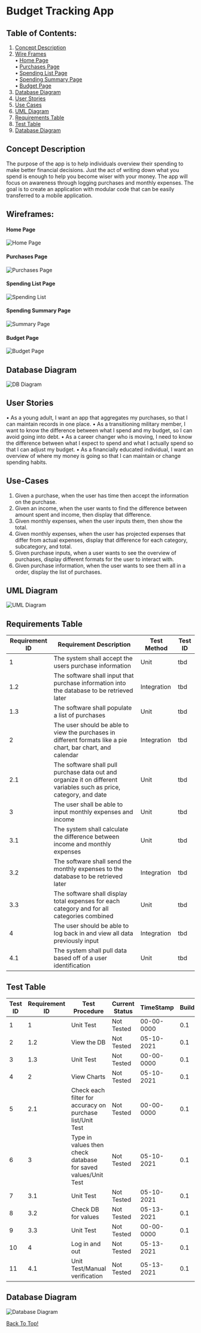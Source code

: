 # Budget Tracking App

## Table of Contents:

1. [Concept Description](#concept-description)
2. [Wire Frames](#wireframes) <br/>
• [Home Page](#home-page) <br/>
• [Purchases Page](#purchases-page) <br/>
• [Spending List Page](#spending-list-page) <br/>
• [Spending Summary Page](#spending-summary-page) <br/>
• [Budget Page](#budget-page) <br/>
3. [Database Diagram](#database-diagram)
4. [User Stories](#user-stories)
5. [Use Cases](#use-cases)
6. [UML Diagram](#uml-diagram)
7. [Requirements Table](#requirements-table)
8. [Test Table](#test-table)
9. [Database Diagram](#database-diagram)



## Concept Description
The purpose of the app is to help individuals overview their spending to make better financial decisions. Just the act of writing down what you spend is enough to help you become wiser with your money. The app will focus on awareness through logging purchases and monthly expenses. The goal is to create an application with modular code that can be easily transferred to a mobile application.

## Wireframes:

#### Home Page
![Home Page](/images/home.jpg "Home Page")

#### Purchases Page
![Purchases Page](/images/purchase.jpg "Purchases Page")

#### Spending List Page
![Spending List](/images/spendingList.jpg "Spending List")

#### Spending Summary Page
![Summary Page](/images/summary.jpg "Summary Page")

#### Budget Page
![Budget Page](/images/budget.jpg "Budget Page")


## Database Diagram
![DB Diagram](/images/DBDiagram.jpg "DB Diagram")


## User Stories
•	As a young adult, I want an app that aggregates my purchases, so that I can maintain records in one place.
•	As a transitioning military member, I want to know the difference between what I spend and my budget, so I can avoid going into debt.
•	As a career changer who is moving, I need to know the difference between what I expect to spend and what I actually spend so that I can adjust my budget.
•	As a financially educated individual, I want an overview of where my money is going so that I can maintain or change spending habits.

## Use-Cases
1.	Given a purchase, when the user has time then accept the information on the purchase.
2.	Given an income, when the user wants to find the difference between amount spent and income, then display that difference.
3.	Given monthly expenses, when the user inputs them, then show the total.
4.	Given monthly expenses, when the user has projected expenses that differ from actual expenses, display that difference for each category, subcategory, and total.
5.	Given purchase inputs, when a user wants to see the overview of purchases, display different formats for the user to interact with.
6.	Given purchase information, when the user wants to see them all in a order, display the list of purchases.

## UML Diagram
![UML Diagram](/images/uml.jpg "UML Diagram")

## Requirements Table
| Requirement ID | Requirement Description | Test Method | Test ID |
|----------------|-------------------------|-------------|---------|
| 1   		     | The system shall accept the users purchase information | Unit |	tbd	   |
| 1.2  		     | The software shall input that purchase information into the database to be retrieved later | Integration |	tbd	   |
| 1.3 		     | The software shall populate a list of purchases | Unit |	tbd	   |
| 2   		     | The user should be able to view the purchases in different formats like a pie chart, bar chart, and calendar | Integration |	tbd	   |
| 2.1  		     | The software shall pull purchase data out and organize it on different variables such as price, category, and date | Unit |	tbd	   |
| 3   		     | The user shall be able to input monthly expenses and income | Unit |	tbd	   |
| 3.1  		     | The system shall calculate the difference between income and monthly expenses | Unit |	tbd	   |
| 3.2  		     | The software shall send the monthly expenses to the database to be retrieved later | Integration |	tbd	   |
| 3.3  		     | The software shall display total expenses for each category and for all categories combined | Unit |	tbd	   |
| 4   		     | The user should be able to log back in and view all data previously input | Integration |	tbd	   |
| 4.1  		     | The system shall pull data based off of a user identification | Unit |	tbd	   |




## Test Table
| Test ID | Requirement ID | Test Procedure | Current Status | TimeStamp | Build/Version |
|---------|----------------|----------------|----------------|-----------|---------------|
| 1       | 1			   | Unit Test      | Not Tested     | 00-00-0000 | 0.1          |
| 2       | 1.2			   | View the DB    | Not Tested     | 05-10-2021 | 0.1          |
| 3       | 1.3			   | Unit Test	    | Not Tested     | 00-00-0000 | 0.1          |
| 4       | 2			   | View Charts | Not Tested     | 05-10-2021 | 0.1          |
| 5       | 2.1			   | Check each filter for accuracy on purchase list/Unit Test | Not Tested | 00-00-0000 | 0.1 |
| 6       | 3			   | Type in values then check database for saved values/Unit Test | Not Tested | 05-10-2021 | 0.1 |
| 7       | 3.1			   | Unit Test	    | Not Tested     | 05-10-2021 | 0.1          |
| 8       | 3.2			   | Check DB for values | Not Tested     | 05-13-2021 | 0.1     |
| 9       | 3.3			   | Unit Test      | Not Tested     | 00-00-0000 | 0.1          |
| 10      | 4			   | Log in and out | Not Tested     | 05-13-2021 | 0.1          |
| 11      | 4.1			   | Unit Test/Manual verification | Not Tested     | 05-13-2021 | 0.1|


## Database Diagram

![Database Diagram](/images/dbdiagram.jpg "Database Diagram")




[Back To Top!](#budget-tracking-app)
